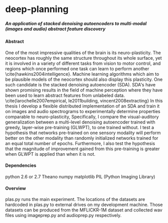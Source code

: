 deep-planning
=============

##### An application of stacked denoising autoencoders to multi-modal (images and audio) abstract feature discovery

#### Abstract
One of the most impressive qualities of the brain is its neuro-plasticity. The neocortex has roughly the same structure throughout its whole surface, yet it is involved in a variety of different tasks from vision to motor control, and regions which once performed one task can learn to perform another \cite{hawkins2004intelligence}. Machine learning algorithms which aim to be plausible models of the neocortex should also display this plasticity. One such candidate is the stacked denoising autoencoder (SDA). SDA's have shown promising results in the field of machine perception where they have been used to learn abstract features from unlabeled data. \cite{larochelle2007empirical, le2011building, vincent2008extracting} In this thesis I develop a flexible distributed implementation of an SDA and train it on images and audio spectrograms to experimentally determine properties comparable to neuro-plasticity, Specifically, I compare the visual-auditory generalization between a multi-level denoising autoencoder trained with greedy, layer-wise pre-training (GLWPT), to one trained without. I test a hypothesis that networks pre-trained on one sensory modality will perform better on the other modality than randomly initialized networks trained for an equal total number of epochs. Furthermore, I also test the hypothesis that the magnitude of improvement gained from this pre-training is greater when GLWPT is applied than when it is not.



#### Dependencies
python 2.6 or 2.7
Theano 
numpy
matplotlib
PIL (Python Imaging Library)

#### Overview

plas.py runs the main experiment. The locations of the datasets are hardcoded in plas.py to external drives on my development machine. Those datasets can be produced from the MFLICKR-1M dataset and collected wav files using imageprep.py and audioprep.py respectively.
